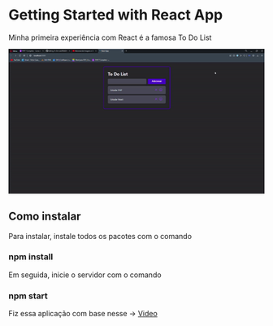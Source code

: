 # Getting Started with React App

Minha primeira experiência com React é a famosa To Do List

<p align="center">
  <img src="public/gifApp.gif">

## Como instalar

Para instalar, instale todos os pacotes com o comando
### npm install

Em seguida, inicie o servidor com o comando
### npm start

Fiz essa aplicação com base nesse -> [Video](https://www.youtube.com/watch?v=ErjWNvP6mko&t=1150s)
